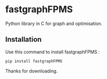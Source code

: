 # fastgraphFPMS

Python library in C for graph and optimisation.

## Installation

Use this command to install fastgraphFPMS :

```bash
pip install fastgraphFPMS
```

Thanks for downloading.